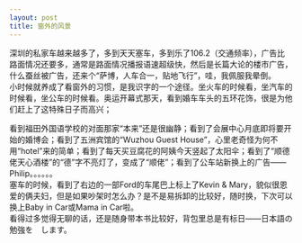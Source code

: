```yaml
---
layout: post
title: 窗外的风景
---
```


<p>深圳的私家车越来越多了，多到天天塞车，多到乐了106.2（交通频率），广告比路面情况还要多，通常是路面情况播报语速超级快，然后是长篇大论的楼市广告，什么蚕丝被广告，还来个“萨博，人车合一，贴地飞行”，哇，我佩服我晕倒。<br />
小时候就养成了看窗外的习惯，是我识字的一个途径。坐火车的时候看，坐汽车的时候看，坐公车的时候看。奥运开幕式那天，看到婚车车头的五环花饰，很是为他们赶上了这特殊日子而高兴；</p>
<p>看到福田外国语学校的对面那家“本来”还是很幽静；看到了会展中心月底即将要开始的婚博会；看到了五洲宾馆的“Wuzhou Guest House”，心里老奇怪为何不用“hotel”来的简单；看到了每天买豆腐花的阿姨今天竖起了太阳伞；看到了“顺德佬天心酒楼”的“德”字不亮灯了，变成了“顺佬”；看到了公车站新换上的广告——Philip。。。。。。<br />
塞车的时候，看到了右边的一部Ford的车尾巴上标上了Kevin &#038; Mary，貌似很恩爱的俩夫妇，但是如果吵架时怎么办？是不是易拆卸的比较好，随时换，下次可以换上Baby in Car或Mama in Car啦。<br />
看得过多觉得无聊的话，还是随身带本书比较好，背包里总是有标日——日本語の　勉強を　します。</p>
